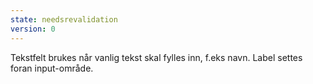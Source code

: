 ```yaml
---
state: needsrevalidation
version: 0
---
```

Tekstfelt brukes når vanlig tekst skal fylles inn, f.eks navn. Label settes foran input-område.
